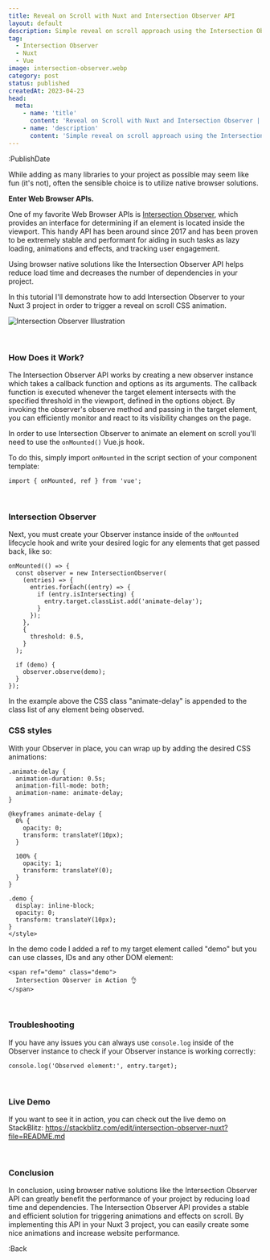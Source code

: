 ```yaml
---
title: Reveal on Scroll with Nuxt and Intersection Observer API
layout: default
description: Simple reveal on scroll approach using the Intersection Observer API.
tag: 
  - Intersection Observer
  - Nuxt
  - Vue
image: intersection-observer.webp
category: post
status: published
createdAt: 2023-04-23
head:  
  meta:    
    - name: 'title'      
      content: 'Reveal on Scroll with Nuxt and Intersection Observer | Michael Synan'    
    - name: 'description'      
      content: 'Simple reveal on scroll approach using the Intersection Observer API.'    
---
```


:PublishDate

While adding as many libraries to your project as possible may seem like fun (it's not), often the sensible choice is to utilize native browser solutions.

**Enter Web Browser APIs.**

One of my favorite Web Browser APIs is [Intersection Observer](https://developer.mozilla.org/en-US/docs/Web/API/Intersection_Observer_API), which provides an interface for determining if an element is located inside the viewport. This handy API has been around since 2017 and has been proven to be extremely stable and performant for aiding in such tasks as lazy loading, animations and effects, and tracking user engagement. 

Using browser native solutions like the Intersection Observer API helps reduce load time and decreases the number of dependencies in your project. 

In this tutorial I'll demonstrate how to add Intersection Observer to your Nuxt 3 project in order to trigger a reveal on scroll CSS animation. 

![Intersection Observer Illustration](https://dev-to-uploads.s3.amazonaws.com/uploads/articles/j2k62v4bskvvgi1opm7q.png)

 
### How Does it Work? 

The Intersection Observer API works by creating a new observer instance which takes a callback function and options as its arguments. The callback function is executed whenever the target element intersects with the specified threshold in the viewport, defined in the options object. By invoking the observer's observe method and passing in the target element, you can efficiently monitor and react to its visibility changes on the page.

In order to use Intersection Observer to animate an element on scroll you'll need to use the `onMounted()` Vue.js hook. 

To do this, simply import `onMounted` in the script section of your component template:
```
import { onMounted, ref } from 'vue';
```
 
### Intersection Observer

Next, you must create your Observer instance inside of the `onMounted` lifecycle hook and write your desired logic for any elements that get passed back, like so:
```
onMounted(() => {
  const observer = new IntersectionObserver(
    (entries) => {
      entries.forEach((entry) => {
        if (entry.isIntersecting) {
          entry.target.classList.add('animate-delay');
        }
      });
    },
    {
      threshold: 0.5,
    }
  );

  if (demo) {
    observer.observe(demo);
  }
});
```
In the example above the CSS class "animate-delay" is appended to the class list of any element being observed.
 
### CSS styles

With your Observer in place, you can wrap up by adding the desired CSS animations:
```
.animate-delay {
  animation-duration: 0.5s;
  animation-fill-mode: both;
  animation-name: animate-delay;
}

@keyframes animate-delay {
  0% {
    opacity: 0;
    transform: translateY(10px);
  }

  100% {
    opacity: 1;
    transform: translateY(0);
  }
}

.demo {
  display: inline-block;
  opacity: 0;
  transform: translateY(10px);
}
</style>
```

In the demo code I added a ref to my target element called "demo" but you can use classes, IDs and any other DOM element:
```
<span ref="demo" class="demo">
  Intersection Observer in Action 👌
</span>
```
 
### Troubleshooting

If you have any issues you can always use `console.log` inside of the Observer instance to check if your Observer instance is working correctly: 
```
console.log('Observed element:', entry.target);
```
 
### Live Demo
If you want to see it in action, you can check out the live demo on StackBlitz: https://stackblitz.com/edit/intersection-observer-nuxt?file=README.md

 
### Conclusion 

In conclusion, using browser native solutions like the Intersection Observer API can greatly benefit the performance of your project by reducing load time and dependencies. The Intersection Observer API provides a stable and efficient solution for triggering animations and effects on scroll. By implementing this API in your Nuxt 3 project, you can easily create some nice animations and increase website performance. 

:Back